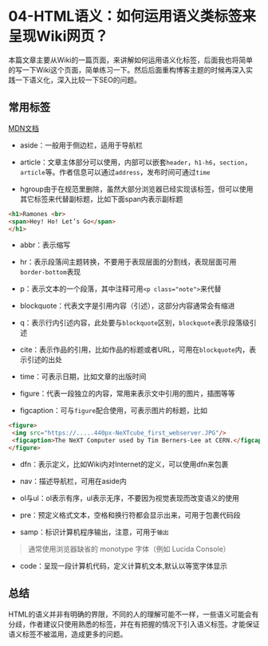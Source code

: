 # 04-HTML语义：如何运用语义类标签来呈现Wiki网页？

本篇文章主要从Wiki的一篇页面，来讲解如何运用语义化标签，后面我也将简单的写一下Wiki这个页面，简单练习一下。然后后面重构博客主题的时候再深入实践一下语义化，深入比较一下SEO的问题。

## 常用标签

[MDN文档]("https://developer.mozilla.org/zh-CN/docs/Web/HTML/Element")

* aside：一般用于侧边栏，适用于导航栏

* article：文章主体部分可以使用，内部可以嵌套`header`，`h1-h6`，`section`，`article`等。作者信息可以通过`address`，发布时间可通过`time`

* hgroup由于在规范里删除，虽然大部分浏览器已经实现该标签，但可以使用其它标签来代替副标题，比如下面span内表示副标题

```html
<h1>Ramones <br>
<span>Hey! Ho! Let’s Go</span>
</h1>
```

* abbr：表示缩写

* hr：表示段落间主题转换，不要用于表现层面的分割线，表现层面可用`border-bottom`表现

* p：表示文本的一个段落，其中注释可用`<p class="note">`来代替

* blockquote：代表文字是引用内容（引述），这部分内容通常会有缩进

* q：表示行内引述内容，此处要与`blockquote`区别，`blockquote`表示段落级引述

* cite：表示作品的引用，比如作品的标题或者URL，可用在`blockquote`内，表示引述的出处

* time：可表示日期，比如文章的出版时间

* figure：代表一段独立的内容，常用来表示文中引用的图片，插图等等

* figcaption：可与`figure`配合使用，可表示图片的标题，比如

```html
<figure>
 <img src="https://.....440px-NeXTcube_first_webserver.JPG"/>
 <figcaption>The NeXT Computer used by Tim Berners-Lee at CERN.</figcaption>
</figure>
```

* dfn：表示定义，比如Wiki内对Internet的定义，可以使用dfn来包裹

* nav：描述导航栏，可用在aside内

* ol与ul：ol表示有序，ul表示无序，不要因为视觉表现而改变语义的使用

* pre：预定义格式文本，空格和换行符都会显示出来，可用于包裹代码段

* samp：标识计算机程序输出，注意，可用于`输出`

> 通常使用浏览器缺省的 monotype 字体（例如 Lucida Console）

* code：呈现一段计算机代码，定义计算机文本,默认以等宽字体显示

## 总结

HTML的语义并非有明确的界限，不同的人的理解可能不一样，一些语义可能会有分歧，作者建议只使用熟悉的标签，并在有把握的情况下引入语义标签。才能保证语义标签不被滥用，造成更多的问题。
